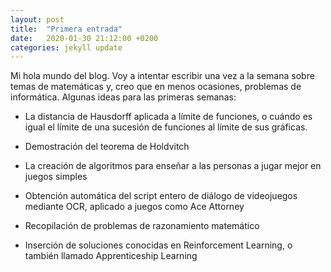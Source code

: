 ```yaml
---
layout: post
title:  "Primera entrada"
date:   2020-01-30 21:12:00 +0200
categories: jekyll update
---
```

<script type="text/javascript" src="http://cdn.mathjax.org/mathjax/latest/MathJax.js?config=TeX-AMS-MML_HTMLorMML"></script>
Mi hola mundo del blog. Voy a intentar escribir una vez a la semana sobre temas de matemáticas y, creo que en menos ocasiones, problemas de informática. Algunas ideas para las primeras semanas:

- La distancia de Hausdorff aplicada a límite de funciones, o cuándo es igual el límite de una sucesión de funciones al límite de sus gráficas.

- Demostración del teorema de Holdvitch

- La creación de algoritmos para enseñar a las personas a jugar mejor en juegos simples

- Obtención automática del script entero de diálogo de videojuegos mediante OCR, aplicado a juegos como Ace Attorney

- Recopilación de problemas de razonamiento matemático

- Inserción de soluciones conocidas en Reinforcement Learning, o también llamado Apprenticeship Learning
